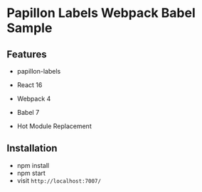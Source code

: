 # Papillon Labels Webpack Babel Sample

## Features

* papillon-labels

* React 16
* Webpack 4
* Babel 7
* Hot Module Replacement

## Installation

* npm install
* npm start
* visit `http://localhost:7007/`
